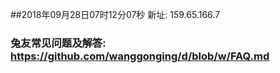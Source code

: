 ##2018年09月28日07时12分07秒 新址: 159.65.166.7
### 兔友常见问题及解答: https://github.com/wanggonging/d/blob/w/FAQ.md
